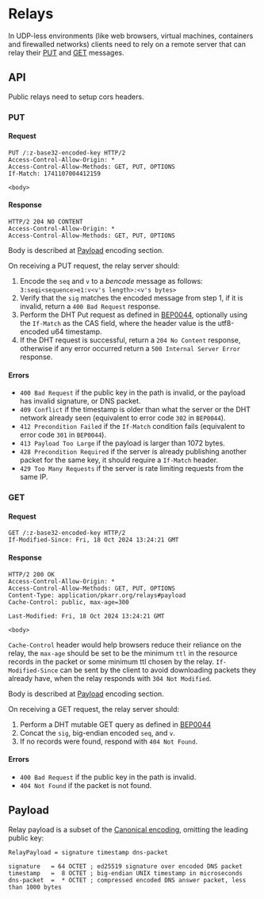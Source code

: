 # Relays

In UDP-less environments (like web browsers, virtual machines, containers and firewalled networks) clients need to rely on a remote server that can relay their [PUT](#PUT) and [GET](#GET) messages. 

## API

Public relays need to setup cors headers.

### PUT 

#### Request

```
PUT /:z-base32-encoded-key HTTP/2
Access-Control-Allow-Origin: *
Access-Control-Allow-Methods: GET, PUT, OPTIONS
If-Match: 1741107004412159

<body>
```

#### Response

```
HTTP/2 204 NO CONTENT
Access-Control-Allow-Origin: *
Access-Control-Allow-Methods: GET, PUT, OPTIONS	
```

Body is described at [Payload](#Payload) encoding section.

On receiving a PUT request, the relay server should:
1. Encode the `seq` and `v` to a *bencode* message as follows: `3:seqi<sequence>e1:v<v's length>:<v's bytes>`
2. Verify that the `sig` matches the encoded message from step 1, if it is invalid, return a `400 Bad Request` response.
3. Perform the DHT Put request as defined in [BEP0044](https://www.bittorrent.org/beps/bep_0044.html), optionally using the `If-Match` as the CAS field, where the header value is the utf8-encoded u64 timestamp.
4. If the DHT request is successful, return a `204 No Content` response, otherwise if any error occurred return a `500 Internal Server Error` response.

#### Errors

- `400 Bad Request` if the public key in the path is invalid, or the payload has invalid signature, or DNS packet.
- `409 Conflict` if the timestamp is older than what the server or the DHT network already seen (equivalent to error code `302` in `BEP0044`).
- `412 Precondition Failed` if the `If-Match` condition fails (equivalent to error code `301` in `BEP0044`).
- `413 Payload Too Large` if the payload is larger than 1072 bytes.
- `428 Precondition Required` if the server is already publishing another packet for the same key, it should require a `If-Match` header.
- `429 Too Many Requests` if the server is rate limiting requests from the same IP.

### GET

#### Request

```
GET /:z-base32-encoded-key HTTP/2
If-Modified-Since: Fri, 18 Oct 2024 13:24:21 GMT
```

#### Response

```
HTTP/2 200 OK
Access-Control-Allow-Origin: *
Access-Control-Allow-Methods: GET, PUT, OPTIONS
Content-Type: application/pkarr.org/relays#payload
Cache-Control: public, max-age=300

Last-Modified: Fri, 18 Oct 2024 13:24:21 GMT

<body>
```

`Cache-Control` header would help browsers reduce their reliance on the relay, the `max-age` should be set to be the minimum `ttl` in the resource records in the packet or some minimum ttl chosen by the relay.
`If-Modified-Since` can be sent by the client to avoid downloading packets they already have, when the relay responds with `304 Not Modified`.

Body is described at [Payload](#Payload) encoding section.

On receiving a GET request, the relay server should:
1. Perform a DHT mutable GET query as defined in [BEP0044](https://www.bittorrent.org/beps/bep_0044.html)
2. Concat the `sig`, big-endian encoded `seq`, and `v`.
3. If no records were found, respond with `404 Not Found`. 

#### Errors

- `400 Bad Request` if the public key in the path is invalid.
- `404 Not Found` if the packet is not found.

## Payload

Relay payload is a subset of the [Canonical encoding](./base.md#Encoding), omitting the leading public key:

```abnf
RelayPayload = signature timestamp dns-packet

signature   = 64 OCTET ; ed25519 signature over encoded DNS packet
timestamp   =  8 OCTET ; big-endian UNIX timestamp in microseconds
dns-packet  =  * OCTET ; compressed encoded DNS answer packet, less than 1000 bytes
```
